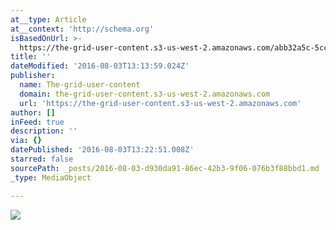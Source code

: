 ```yaml
---
at__type: Article
at__context: 'http://schema.org'
isBasedOnUrl: >-
  https://the-grid-user-content.s3-us-west-2.amazonaws.com/abb32a5c-5cc1-4842-aecc-092818d1608d.jpg
title: ''
dateModified: '2016-08-03T13:13:59.024Z'
publisher:
  name: The-grid-user-content
  domain: the-grid-user-content.s3-us-west-2.amazonaws.com
  url: 'https://the-grid-user-content.s3-us-west-2.amazonaws.com'
author: []
inFeed: true
description: ''
via: {}
datePublished: '2016-08-03T13:22:51.008Z'
starred: false
sourcePath: _posts/2016-08-03-d930da91-86ec-42b3-9f06-076b3f88bbd1.md
_type: MediaObject

---
```

![](https://the-grid-user-content.s3-us-west-2.amazonaws.com/abb32a5c-5cc1-4842-aecc-092818d1608d.jpg)